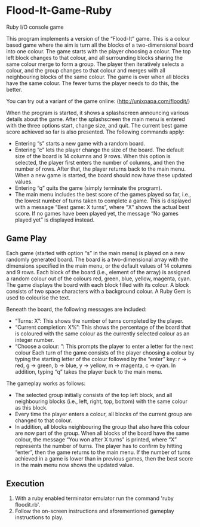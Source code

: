 # Flood-It-Game-Ruby
Ruby I/O console game

This program implements a version of the “Flood-It” game. This is a colour based game
where the aim is turn all the blocks of a two-dimensional board into one colour. The game starts with
the player choosing a colour. The top left block changes to that colour, and all surrounding blocks
sharing the same colour merge to form a group. The player then iteratively selects a colour, and the
group changes to that colour and merges with all neighbouring blocks of the same colour. The game is
over when all blocks have the same colour. The fewer turns the player needs to do this, the better.

You can try out a variant of the game online: (http://unixpapa.com/floodit/) 

When the program is started, it shows a splashscreen announcing various details about the game. After the splashscreen the main menu is entered with the three options start, change size, and quit. The current best game score
achieved so far is also presented. The following commands apply:

* Entering “s” starts a new game with a random board.
* Entering “c” lets the player change the size of the board. The default size of the board is 14
columns and 9 rows. When this option is selected, the player first enters the number of columns,
and then the number of rows. After that, the player returns back to the main menu. When a new
game is started, the board should now have these updated values. 
* Entering “q” quits the game (simply terminate the program).
* The main menu includes the best score of the games played so far, i.e., the lowest number
of turns taken to complete a game. This is displayed with a message “Best game: X turns”, where “X” 
shows the actual best score. If no games have been played yet, the message “No games
played yet” is displayed instead.

## Game Play

Each game (started with option “s” in the main menu) is played on a new randomly generated board.
The board is a two-dimensional array with the dimensions specified in the main menu, or the default
values of 14 columns and 9 rows. Each block of the board (i.e., element of the array) is assigned
a random colour out of the colours red, green, blue, yellow, magenta, cyan. The game displays the
board with each block filled with its colour. A block consists of two space characters with a background
colour. A Ruby Gem is used to colourise the text.

Beneath the board, the following messages are included:
* “Turns: X”: This shows the number of turns completed by the player.
* “Current completion: X%”: This shows the percentage of the board that is coloured with the
same colour as the currently selected colour as an integer number.
* “Choose a colour: ”: This prompts the player to enter a letter for the next colour
Each turn of the game consists of the player choosing a colour by typing the starting letter of the colour
followed by the “enter” key: r → red, g → green, b → blue, y → yellow, m → magenta, c → cyan. In
addition, typing “q” takes the player back to the main menu.

The gameplay works as follows:
* The selected group initially consists of the top left block, and all neighbouring blocks (i.e., left,
right, top, bottom) with the same colour as this block.
* Every time the player enters a colour, all blocks of the current group are changed to that colour.
* In addition, all blocks neighbouring the group that also have this colour are now part of the group.
When all blocks of the board have the same colour, the message “You won after X turns” is printed,
where “X” represents the number of turns. The player has to confirm by hitting “enter”,
then the game returns to the main menu. If the number of turns achieved in a game is lower than in
previous games, then the best score in the main menu now shows the updated value.

## Execution

1. With a ruby enabled terminator emulator run the command 'ruby floodit.rb'.
2. Follow the on-screen instructions and aforementioned gameplay instructions to play.


